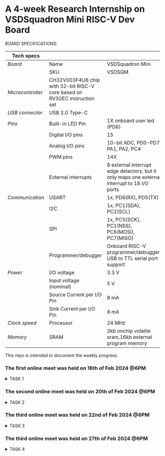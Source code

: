 # A 4-week Research Internship on VSDSquadron Mini RISC-V Dev Board

BOARD SPECIFICATIONS:

| Tech specs   |   |    |
|------------|------------|------------|
| *Board* | Name     | VSDSquadron Mini    |
|      | SKU    | VSDSQM    |
| *Microcontroller*    | CH32V003F4U6 chip with 32-bit RISC-V core based on RV32EC instruction set    |     |
| *USB connector* | USB 2.0 Type-C    |     |
| *Pins*     | Built-in LED Pin     | 1X onboard user led (PD6)     |
|      | Digital I/O pins     | 15     |
|      | Analog I/O pins     | 10-bit ADC, PD0-PD7, PA1, PA2, PC4     |
|      | PWM pins     | 14X     |
|      | External interrupts     | 	8 external interrupt edge detectors, but it only maps one external interrupt to 18 I/O ports     |
| *Communication*     | USART     | 	1x, PD6(RX), PD5(TX)     |
|      | I2C     | 1x, PC1(SDA), PC2(SCL)    |
|      | SPI     | 1x, PC5(SCK), PC1(NSS), PC6(MOSI), PC7(MISO)     |
|      | Programmer/debugger     | Onboard RISC-V programmer/debugger, USB to TTL serial port support     |
| *Power*     | I/O voltage     | 3.3 V    |
|      | Input voltage (nominal)     | 5 V    |
|      | Source Current per I/O Pin    | 8 mA     |
|      | Sink Current per I/O Pin     | 8 mA     |
| *Clock speed*     | Processor    | 24 MHz     |
| *Memory*     | SRAM     | 2kb onchip volatile sram,16kb external program memory     |
   

This repo is intended to document the weekly progress.

### The first online meet was held on 16th of Feb 2024 @6PM

<details>
    <summary> TASK 1 </summary>
 
1) install Yosys 

2) install iverilog 

3) install gtkwave

### CLONING RISC-V GNU TOOLCHAIN

# To install git 
sudo apt install git-all   

 make sure to install the dependencies
![86a76990-1015-43d1-b726-e30082617551](https://github.com/Shreejalsrai/VSD/assets/160627157/16f1c365-93a4-4da3-ab45-5bba0d62154c)




### INSTALLING YOSYS, IVERILOG & GTKWAVE.

### 1.YOSYS


git clone https://github.com/YosysHQ/yosys.git
![a98614a6-670a-4369-ab78-a9e2b9495517](https://github.com/Shreejalsrai/VSD/assets/160627157/ddf1f966-c0b6-42d5-b64b-9d1f60f2cf0f)

cd yosys 

sudo apt install make
![2c70b827-d3c1-4155-b023-7b4bedfbcd05](https://github.com/Shreejalsrai/VSD/assets/160627157/6a734fc9-3c61-418e-a866-f2a5ddfd2aed)

sudo apt-get install build-essential clang bison flex \libreadline-dev gawk tcl-dev libffi-dev git \ graphviz xdot pkg-config python3 libboost-system-dev\libboost-python-dev libboost-filesystem-dev zlib1g-dev

make config-gcc

make 

sudo make install
![4fe9c91f-eb81-4e21-9e7c-51edd4b60b8b](https://github.com/Shreejalsrai/VSD/assets/160627157/88f28fd1-48ba-4aba-9b52-5299501fb8a3)




### 2.iVerilog
installing iVerilog

sudo apt update

sudo apt-get install iverilog

![4fe9c91f-eb81-4e21-9e7c-51edd4b60b8b](https://github.com/Shreejalsrai/VSD/assets/160627157/58951e74-3dfb-44d9-bc1d-a5dad896edd5)

### 3.GTkWave
installing GTkWave

 sudo apt-get install gtkwave
 
![2f34fdac-740a-46bb-a87f-0fbbe34235e0](https://github.com/Shreejalsrai/VSD/assets/160627157/f384911e-d38d-4590-8cba-73725d922463)


</details>

### The second online meet was held on 20th of Feb 2024 @6PM
<details>
    <summary> TASK 2 </summary>


## Universal Asynchronous Receiver Transmitter protocol based on hardware transmitter

### Introduction:


UART means Universal Asynchronous Receiver Transmitter Protocol. UART is used for serial communication from the name itself we can understand the functions of UART, where U stands for Universal which means this protocol can be applied to any transmitter and receiver, and A is for Asynchronous which means one cannot use clock signal for communication of data and R and T refers to Receiver and Transmitter hence UART refers to a protocol in which serial data communication will happen without clock signal. 


</details>

### The third online meet was held on 22nd of Feb 2024 @6PM
<details>
    <summary> TASK 3 </summary>

![WhatsApp Image 2024-02-26 at 4 56 39 PM](https://github.com/Shreejalsrai/VSD/assets/160627157/441558c6-8142-4591-b562-63f73691c740)

![WhatsApp Image 2024-02-26 at 4 56 27 PM](https://github.com/Shreejalsrai/VSD/assets/160627157/8b2e7d98-1aa4-41f5-98c8-fc2d2c65db54)
![WhatsApp Image 2024-02-26 at 4 56 18 PM](https://github.com/Shreejalsrai/VSD/assets/160627157/d56c25dc-b585-482f-896f-fa09210c66d3)
![WhatsApp Image 2024-02-26 at 4 56 48 PM](https://github.com/Shreejalsrai/VSD/assets/160627157/17f41e2d-6969-4b16-95f1-9f4406679297)

</details>

### The third online meet was held on 27th of Feb 2024 @6PM
<details>
    <summary> TASK 4 </summary>
   
![WhatsApp Image 2024-02-29 at 12 16 15 PM (2)](https://github.com/Shreejalsrai/VSD/assets/160627157/7a3a419f-c330-4d3f-b57d-c3926907e69a)
![WhatsApp Image 2024-02-29 at 12 16 15 PM (1)](https://github.com/Shreejalsrai/VSD/assets/160627157/3b82c49f-becd-47d8-bfaa-d866bd8c4138)
![WhatsApp Image 2024-02-29 at 12 33 50 PM](https://github.com/Shreejalsrai/VSD/assets/160627157/970a3fc8-a50f-4bfb-976b-1014ec3f1276)
![WhatsApp Image 2024-02-29 at 12 33 51 PM](https://github.com/Shreejalsrai/VSD/assets/160627157/a93dfc4e-db76-41b3-bacd-e951f4e52589)
![WhatsApp Image 2024-02-29 at 12 32 04 PM](https://github.com/Shreejalsrai/VSD/assets/160627157/c460c3dd-1015-4c41-9105-b14ad05fe606)
![WhatsApp Image 2024-02-29 at 12 32 03 PM](https://github.com/Shreejalsrai/VSD/assets/160627157/7b48685f-4fb3-4628-a80f-e16317c69b2d)
![WhatsApp Image 2024-02-29 at 12 32 04 PM (1)](https://github.com/Shreejalsrai/VSD/assets/160627157/19ab2a58-6154-4a16-841a-d6f2abf418d4)
![WhatsApp Image 2024-02-29 at 12 16 14 PM (1)](https://github.com/Shreejalsrai/VSD/assets/160627157/700db014-6cda-4abf-aa7f-e13a292ee219)
![WhatsApp Image 2024-02-29 at 12 16 14 PM](https://github.com/Shreejalsrai/VSD/assets/160627157/ed5aeea5-a2e5-4757-9b37-46cc77e01aa3)
![WhatsApp Image 2024-02-29 at 12 17 03 PM](https://github.com/Shreejalsrai/VSD/assets/160627157/c121e60a-4a43-4d10-912f-4f6518756db0)

</details>



    


